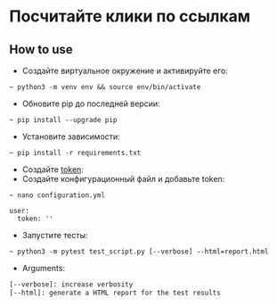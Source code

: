 # Посчитайте клики по ссылкам

## How to use
* Создайте виртуальное окружение и активируйте его:
```shell script
~ python3 -m venv env && source env/bin/activate
```
* Обновите pip до последней версии:
```shell script
~ pip install --upgrade pip
```
* Установите зависимости:
```shell script
~ pip install -r requirements.txt
```
* Создайте [token](https://bitly.com/a/oauth_apps):
* Создайте конфигурационный файл и добавьте token:
```shell script
~ nano configuration.yml
```
```
user:
  token: ''
```
* Запустите тесты:
```shell script
~ python3 -m pytest test_script.py [--verbose] --html=report.html
```
* Arguments:
```sh
[--verbose]: increase verbosity
[--html]: generate a HTML report for the test results
```